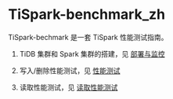 # TiSpark-benchmark_zh

TiSpark-bechmark 是一套 TiSpark 性能测试指南。

1. TiDB 集群和 Spark 集群的搭建，见 [部署与监控](./doc/部署.md)


2. 写入/删除性能测试，见 [性能测试](./doc/写入性能测试.md)

3. 读取性能测试，见 [读取性能测试](./doc/读取性能测试.md)



